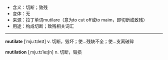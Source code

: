 - <span class="definition">含义：切断；致残</span>
- <span class="definition">变体：无</span>
- <span class="definition">来源：拉丁单词mutilare（意为to cut off或to maim，即切断或致残）</span>
- <span class="definition">用途：构成切断；致残相关词汇</span>

---

<span class="vocabulary">**mutilate**</span> [ˈmjuːtɪleɪt] v. 切断，毁坏；使…残缺不全；使…支离破碎

<span class="vocabulary">**mutilation**</span> [ˌmjuːtɪˈleɪʃn] n. 切断，毁损

